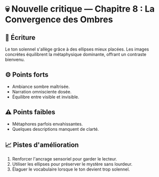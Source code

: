# 💀 Nouvelle critique — Chapitre 8 : La Convergence des Ombres

## 🧠 Écriture
Le ton solennel s'allège grâce à des ellipses mieux placées. Les images concrètes équilibrent la métaphysique dominante, offrant un contraste bienvenu.

## ⚙️ Points forts
- Ambiance sombre maîtrisée.
- Narration omnisciente dosée.
- Équilibre entre visible et invisible.

## ⚠️ Points faibles
- Métaphores parfois envahissantes.
- Quelques descriptions manquent de clarté.

## 📈 Pistes d'amélioration
1. Renforcer l'ancrage sensoriel pour garder le lecteur.
2. Utiliser les ellipses pour préserver le mystère sans lourdeur.
3. Élaguer le vocabulaire lorsque le ton devient trop solennel.
